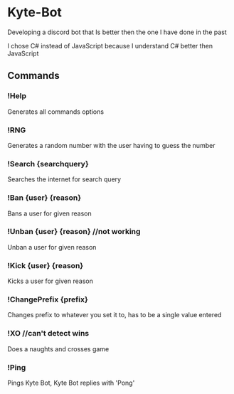 # Kyte-Bot

Developing a discord bot that Is better then the one I have done in the past

I chose C# instead of JavaScript because I understand C# better then JavaScript

## Commands

### !Help

Generates all commands options

### !RNG

Generates a random number with the user having to guess the number

### !Search {searchquery}

Searches the internet for search query

### !Ban {user} {reason}

Bans a user for given reason

### !Unban {user} {reason} //not working

Unban a user for given reason

### !Kick {user} {reason}

Kicks a user for given reason

### !ChangePrefix {prefix}

Changes prefix to whatever you set it to, has to be a single value entered

### !XO //can't detect wins

Does a naughts and crosses game

### !Ping

Pings Kyte Bot, Kyte Bot replies with 'Pong'
